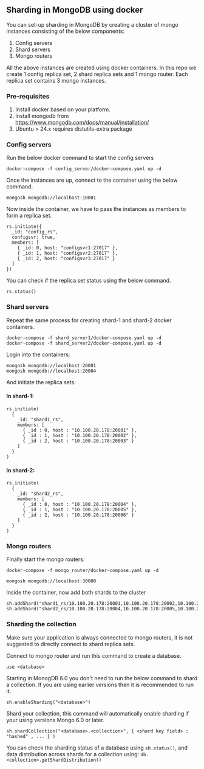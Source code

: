 ## Sharding in MongoDB using docker

You can set-up sharding in MongoDB by creating a cluster of mongo instances consisting of the below components:
1. Config servers
2. Shard servers
3. Mongo routers

All the above instances are created using docker containers. In this repo we create 1 config replica set, 2 shard replica sets and 1 mongo router. Each replica set contains 3 mongo instances. 


### Pre-requisites
1. Install docker based on your platform.
2. Install mongodb from https://www.mongodb.com/docs/manual/installation/
3. Ubuntu > 24.x requires distutils-extra package

### Config servers
Run the below docker command to start the  config servers
```
docker-compose -f config_server/docker-compose.yaml up -d
```
Once the instances are up, connect to the container using the below command.
```
mongosh mongodb://localhost:10001
```
Now inside the container, we have to pass the instances as members to form a replica set.
```
rs.initiate({
  _id: "config_rs",
  configsvr: true,
  members: [
    { _id: 0, host: "configsvr1:27017" },
    { _id: 1, host: "configsvr2:27017" },
    { _id: 2, host: "configsvr3:27017" }
  ]
})

```
You can check if the replica set status using the below command.
```
rs.status()
```

### Shard servers
Repeat the same process for creating shard-1 and shard-2 docker containers.
```
docker-compose -f shard_server1/docker-compose.yaml up -d
docker-compose -f shard_server2/docker-compose.yaml up -d
```
Login into the containers:
```
mongosh mongodb://localhost:20001
mongosh mongodb://localhost:20004
```
And initiate the replica sets:
#### In shard-1:
```
rs.initiate(
  {
    _id: "shard1_rs",
    members: [
      { _id : 0, host : "10.100.20.178:20001" },
      { _id : 1, host : "10.100.20.178:20002" },
      { _id : 2, host : "10.100.20.178:20003" }
    ]
  }
)
```

#### In shard-2:
```
rs.initiate(
  {
    _id: "shard2_rs",
    members: [
      { _id : 0, host : "10.100.20.178:20004" },
      { _id : 1, host : "10.100.20.178:20005" },
      { _id : 2, host : "10.100.20.178:20006" }
    ]
  }
)
```

### Mongo routers
Finally start the mongo routers:
```
docker-compose -f mongo_router/docker-compose.yaml up -d
```
```
mongosh mongodb://localhost:30000
```
Inside the container, now add both shards to the cluster 
```
sh.addShard("shard1_rs/10.100.20.178:20001,10.100.20.178:20002,10.100.20.178:20003")
sh.addShard("shard2_rs/10.100.20.178:20004,10.100.20.178:20005,10.100.20.178:20006")
```

### Sharding the collection
Make sure your application is always connected to mongo routers, it is not suggested to directly connect to shard replica sets.

Connect to mongo router and run this command to create a database.
```
use <database>
```

Starting in MonogDB 6.0 you don't need to run the below command to shard a collection. If you are using earlier versions then it is recommended to run it.
```
sh.enableSharding("<database>")
```

Shard your collection, this command will automatically enable sharding if your using versions Mongo 6.0 or later.
```
sh.shardCollection("<database>.<collection>", { <shard key field> : "hashed" , ... } )
```

You can check the sharding status of a database using ``sh.status()``, and data distribution across shards for a collection using: 
```db.<collection>.getShardDistribution()```
